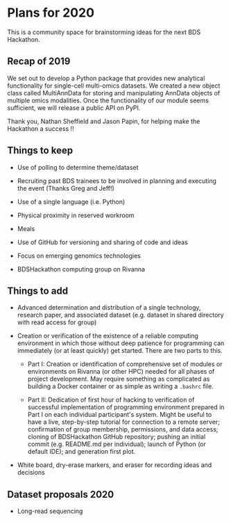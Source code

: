 # Plans for 2020

This is a community space for brainstorming ideas for the next BDS Hackathon.

## Recap of 2019

We set out to develop a Python package that provides new analytical functionality for single-cell multi-omics datasets. We created a new object class called MultiAnnData for storing and manipulating AnnData objects of multiple omics modalities. Once the functionality of our module seems sufficient, we will release a public API on PyPI.

Thank you, Nathan Sheffield and Jason Papin, for helping make the Hackathon a success !!

## Things to keep

* Use of polling to determine theme/dataset

* Recruiting past BDS trainees to be involved in planning and executing the event (Thanks Greg and Jeff!)

* Use of a single language (i.e. Python)

* Physical proximity in reserved workroom

* Meals

* Use of GitHub for versioning and sharing of code and ideas

* Focus on emerging genomics technologies

* BDSHackathon computing group on Rivanna

## Things to add

* Advanced determination and distribution of a single technology, research paper, and associated dataset (e.g. dataset in shared directory with read access for group)

* Creation or verification of the existence of a reliable computing environment in which those without deep patience for programming can immediately (or at least quickly) get started. There are two parts to this.

  * Part I: Creation or identification of comprehensive set of modules or environments on Rivanna (or other HPC) needed for all phases of project development. May require something as complicated as building a Docker container or as simple as writing a `.bashrc` file.

  * Part II: Dedication of first hour of hacking to verification of successful implementation of programming environment prepared in Part I on each individual participant's system. Might be useful to have a live, step-by-step tutorial for connection to a remote server; confirmation of group membership, permissions, and data access; cloning of BDSHackathon GitHub repository; pushing an initial commit (e.g. README.md per individual); launch of Python (or default IDE); and generation first plot.

* White board, dry-erase markers, and eraser for recording ideas and decisions

## Dataset proposals 2020

* Long-read sequencing
